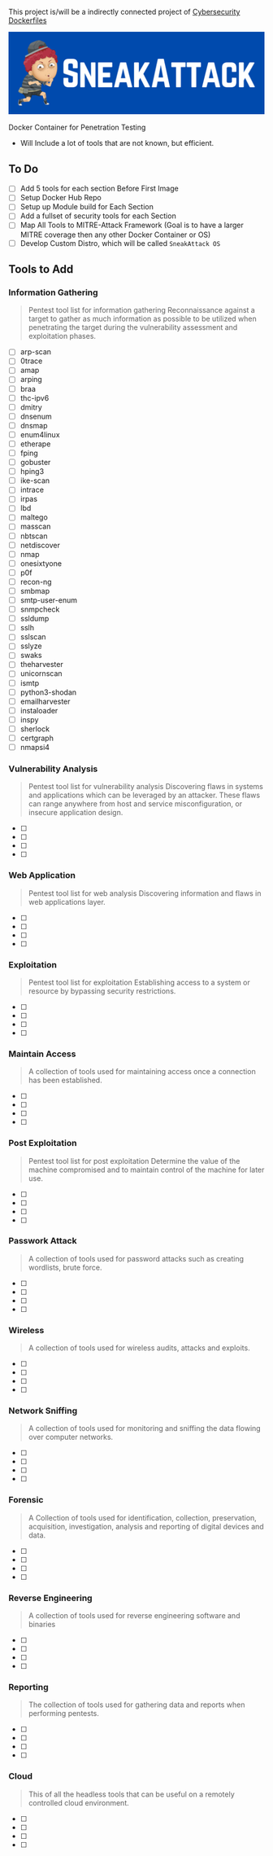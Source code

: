This project is/will be a indirectly connected project of [Cybersecurity Dockerfiles](https://github.com/austinsonger/cybersecurity-dockerfiles)

![SneakAttack](/img/SneakAttack-Banner.png)

Docker Container for Penetration Testing
 - Will Include a lot of tools that are not known, but efficient. 


## To Do
- [ ] Add 5 tools for each section Before First Image
- [ ] Setup Docker Hub Repo 
- [ ] Setup up Module build for Each Section
- [ ] Add a fullset of security tools for each Section
- [ ] Map All Tools to MITRE-Attack Framework (Goal is to have a larger MITRE coverage then any other Docker Container or OS)
- [ ] Develop Custom Distro, which will be called `SneakAttack OS`

## Tools to Add

### Information Gathering
> Pentest tool list for information gathering Reconnaissance against a target to gather as much information as possible to be utilized when penetrating the target during the vulnerability assessment and exploitation phases.

- [ ] arp-scan
- [ ] 0trace
- [ ] amap
- [ ] arping
- [ ] braa
- [ ] thc-ipv6
- [ ] dmitry
- [ ] dnsenum
- [ ] dnsmap
- [ ] enum4linux
- [ ] etherape
- [ ] fping
- [ ] gobuster
- [ ] hping3
- [ ] ike-scan
- [ ] intrace
- [ ] irpas
- [ ] lbd
- [ ] maltego
- [ ] masscan
- [ ] nbtscan
- [ ] netdiscover
- [ ] nmap
- [ ] onesixtyone
- [ ] p0f
- [ ] recon-ng
- [ ] smbmap
- [ ] smtp-user-enum
- [ ] snmpcheck
- [ ] ssldump
- [ ] sslh
- [ ] sslscan
- [ ] sslyze
- [ ] swaks
- [ ] theharvester
- [ ] unicornscan
- [ ] ismtp
- [ ] python3-shodan
- [ ] emailharvester
- [ ] instaloader
- [ ] inspy
- [ ] sherlock
- [ ] certgraph
- [ ] nmapsi4

### Vulnerability Analysis
> Pentest tool list for vulnerability analysis Discovering flaws in systems and applications which can be leveraged by an attacker. These flaws can range anywhere from host and service misconfiguration, or insecure application design.

- [ ] 
- [ ] 
- [ ] 
- [ ] 


<!--
  afl,
  doona,
  thc-ipv6,
  dhcpig,
  enumiax,
  gvm,
  iaxflood,
  inviteflood,
  dsniff,
  ohrwurm,
  protos-sip,
  rtpbreak,
  rtpflood,
  rtpinsertsound,
  rtpmixsound,
  sipp,
  slowhttptest,
  spike,
  sipvicious,
  thc-ssl-dos,
  unix-privesc-check,
  voiphopper,
  yersinia,
  siparmyknife,
  sctpscan,
  cisco-ocs,
  cisco-torch,
  copy-router-config,
-->




### Web Application
> Pentest tool list for web analysis Discovering information and flaws in web applications layer.

- [ ] 
- [ ] 
- [ ] 
- [ ] 


<!--
  burpsuite,
  commix,
  davtest,
  dirb,
  dirbuster,
  gobuster,
  joomscan,
  jsql-injection,
  nikto,
  padbuster,
  skipfish,
  wfuzz,
  whatweb,
  wig,
  wpscan,
  xsser,
  zaproxy,
  wafw00f,
  parsero,
-->



### Exploitation
>  Pentest tool list for exploitation Establishing access to a system or resource by bypassing security restrictions.

- [ ] 
- [ ] 
- [ ] 
- [ ] 


<!--
  armitage,
  beef-xss,
  commix,
  thc-ipv6,
  jsql-injection,
  king-phisher,
  mdbtools,
  metasploit-framework,
  oscanner,
  pompem,
  set,
  shellnoob,
  sidguesser,
  sqlmap,
  websploit,
  unicorn-magic,
  backdoor-factory,
-->




### Maintain Access
> A collection of tools used for maintaining access once a connection has been established.

- [ ] 
- [ ] 
- [ ] 
- [ ] 


<!--
  ncat-w32,
  powercat,
  dns2tcp,
  hyperion,
  iodine,
  laudanum,
  nishang,
  proxychains,
  proxytunnel,
  ptunnel,
  pwnat,
  sbd,
  shellter,
  socat,
  sslh,
  stunnel4,
  udptunnel,
  webacoo,
  weevely,
  windows-binaries,
  webshells,
-->



### Post Exploitation
> Pentest tool list for post exploitation Determine the value of the machine compromised and to maintain control of the machine for later use.

- [ ] 
- [ ] 
- [ ] 
- [ ] 


<!--
  mimikatz,
  powersploit,
  passing-the-hash,
  wce,
  xspy,
  lynis,
  linux-exploit-suggester
-->


### Passwork Attack
> A collection of tools used for password attacks such as creating wordlists, brute force.

- [ ] 
- [ ] 
- [ ] 
- [ ] 




<!--
  brutespray,
  cewl,
  changeme,
  chntpw,
  cmospwd,
  crackle,
  crunch,
  fcrackzip,
  hashcat,
  hashid,
  hydra,
  john,
  johnny,
  pack,
  medusa,
  onesixtyone,
  ophcrack-cli,
  ophcrack,
  pdfcrack,
  pipal,
  pixiewps,
  rainbowcrack,
  rarcrack,
  rcracki-mt,
  rsmangler,
  samdump2,
  sipcrack,
  sucrack,
  thc-pptp-bruter,
  truecrack,
  twofi,
  wordlists,
  device-pharmer,
  statsprocessor,
-->

### Wireless
> A collection of tools used for wireless audits, attacks and exploits.

- [ ] 
- [ ] 
- [ ] 
- [ ] 



<!--
  aircrack-ng,
  airgeddon,
  asleap,
  bluelog,
  blueranger,
  bluesnarfer,
  btscanner,
  bluez-hcidump,
  bully,
  cowpatty,
  crackle,
  eapmd5pass,
  fern-wifi-cracker,
  hackrf,
  inspectrum,
  king-phisher,
  mdk3,
  mfcuk,
  mfoc,
  mfterm,
  libfreefare-bin,
  libnfc-bin,
  pixiewps,
  reaver,
  redfang,
  rfcat,
  rtlsdr-scanner,
  ubertooth,
  wifi-honey,
  wifite,
  yersinia,

-->



### Network Sniffing
> A collection of tools used for monitoring and sniffing the data flowing over computer networks. 

- [ ] 
- [ ] 
- [ ] 
- [ ] 

<!--
  bettercap,
  chaosreader,
  darkstat,
  dnschef,
  dsniff,
  sniffjoke,
  tcpflow,
  driftnet,
  etherape,
  ettercap-graphical,
  thc-ipv6,
  fiked,
  hamster-sidejack,
  hexinject,
  isr-evilgrade,
  mitmproxy,
  netsniff-ng,
  rebind,
  responder,
  sslsniff,
  sslsplit,
  tcpreplay,
  wifi-honey,
  wireshark,
  yersinia,
-->



### Forensic
>  A Collection of tools used for identification, collection, preservation, acquisition, investigation, analysis and reporting of digital devices and data.

- [ ] 
- [ ] 
- [ ] 
- [ ] 

<!--
  afflib-tools,
  dumpzilla,
  extundelete,
  rifiuti,
  ewf-tools,
  cabextract,
  autopsy,
  binwalk,
  sleuthkit,
  dc3dd,
  dcfldd,
  ddrescue,
  dex2jar,
  ewf-tools,
  extundelete,
  foremost,
  galleta,
  gtkhash,
  guymager,
  hashdeep,
  magicrescue,
  missidentify,
  pasco,
  pdf-parser,
  pdfid,
  pev,
  recoverjpeg,
  reglookup,
  regripper,
  rifiuti,
  rifiuti2,
  safecopy,
  scalpel,
  scrounge-ntfs,
  vinetto,
  xplico,
  inetsim,
  forensic-artifacts,
  galleta,
  gpp-decrypt,
  guymager,
  smartmontools,
  yara,

-->



### Reverse Engineering
> A collection of tools used for reverse engineering software and binaries

- [ ] 
- [ ] 
- [ ] 
- [ ] 

<!--
  clang,
  dex2jar,
  edb-debugger,
  gdb,
  javasnoop,
  rizin,
  rizin-cutter,
  smali,
-->


### Reporting
>  The collection of tools used for gathering data and reports when performing pentests.

- [ ] 
- [ ] 
- [ ] 
- [ ] 


<!--
  eyewitness,
  faraday-cli,
  faraday,
-->

### Cloud
> This of all the headless tools that can be useful on a remotely controlled cloud environment.

- [ ] 
- [ ] 
- [ ] 
- [ ] 

<!--
 nginx,
 arping,
 crunch,
 davtest,
 dc3dd,
 dhcpig,
 dirb,
 dirbuster,
 dmitry,
 dns2tcp,
 dnschef,
 dnsenum,
 dnsmap,
 dos2unix,
 eapmd5pass,
 enumiax,
 ethtool,
 fcrackzip,
 fping,
 hashcat,
 hping3,
 iaxflood,
 impacket-scripts,
 iodine,
 isr-evilgrade,
 john,
 joomscan,
 laudanum,
 links,
 lynis,
 maskprocessor,
 medusa,
 metasploit-framework,
 miredo,
 miredo-server,
 mitmproxy,
 nasm,
 nbtscan,
 ncrack,
 netdiscover,
 nikto,
 nmap,
 openssh-server,
 ophcrack-cli,
 oscanner,
 p0f,
 powersploit,
 proxychains,
 proxytunnel,
 ptunnel,
 pwnat,
 crackmapexec,
 rainbowcrack,
 reaver,
 sbd,
 set,
 sfuzz,
 siege,
 skipfish,
 smbclient,
 smbmap,
 smtp-user-enum,
 snmpcheck,
 socat,
 spiderfoot,
 sqlmap,
 ssldump,
 sslscan,
 sslsniff,
 tcpdump,
 t50,
 thc-ipv6,
 thc-ssl-dos,
 theharvester,
 traceroute,
 whois,
 truecrack,
 udptunnel,
 unix-privesc-check,
 webacoo,
 webshells,
 websploit,
 weevely,
 whatweb,
 etherwake,
 wpscan,
 xprobe,
 xsser,
 yersinia,
 beef-xss [amd64 i386],
 saidar,
 hexinject

-->

